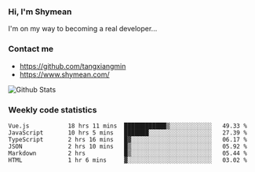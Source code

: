 ### Hi, I'm Shymean

I'm on my way to becoming a real developer...

### Contact me

- <https://github.com/tangxiangmin>
- <https://www.shymean.com/>

![Github Stats](https://github-readme-stats.vercel.app/api?username=tangxiangmin&show_icons=true&theme=dark)


###  Weekly code statistics

<!--START_SECTION:waka-->

```text
Vue.js           18 hrs 11 mins  ████████████▒░░░░░░░░░░░░   49.33 %
JavaScript       10 hrs 5 mins   ███████░░░░░░░░░░░░░░░░░░   27.39 %
TypeScript       2 hrs 16 mins   █▓░░░░░░░░░░░░░░░░░░░░░░░   06.17 %
JSON             2 hrs 10 mins   █▒░░░░░░░░░░░░░░░░░░░░░░░   05.92 %
Markdown         2 hrs           █▒░░░░░░░░░░░░░░░░░░░░░░░   05.44 %
HTML             1 hr 6 mins     ▓░░░░░░░░░░░░░░░░░░░░░░░░   03.02 %
```

<!--END_SECTION:waka-->
